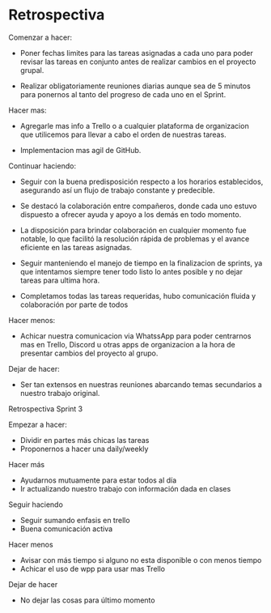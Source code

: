 # Retrospectiva
Comenzar a hacer:  
- Poner fechas limites para las tareas asignadas a cada uno para poder revisar las tareas 
en conjunto antes de realizar cambios en el proyecto grupal.

- Realizar obligatoriamente reuniones diarias aunque sea de 5 minutos para ponernos al tanto
del progreso de cada uno en el Sprint.

Hacer mas:
- Agregarle mas info a Trello o a cualquier plataforma de organizacion que utilicemos para
llevar a cabo el orden de nuestras tareas.

- Implementacion mas agil de GitHub.


Continuar haciendo: 

-  Seguir con la buena  predisposición respecto a los horarios establecidos, asegurando así un flujo de trabajo constante y predecible.
-  Se destacó la colaboración entre compañeros, donde cada uno estuvo dispuesto a ofrecer ayuda y apoyo a los demás en todo momento.
-  La disposición para brindar colaboración en cualquier momento fue notable, lo que facilitó la resolución rápida de problemas y el avance eficiente en las tareas asignadas.

-  Seguir manteniendo el manejo de tiempo en la finalizacion de sprints, ya que intentamos
siempre tener todo listo lo antes posible y no dejar tareas para ultima hora.

-  Completamos todas las tareas requeridas, hubo comunicación fluida y colaboración por parte de todos

Hacer menos:

- Achicar nuestra comunicacion via WhatssApp para poder centrarnos mas en Trello, Discord u otras apps de organizacion a la hora de presentar cambios del proyecto al grupo.

Dejar de hacer:
- Ser tan extensos en nuestras reuniones abarcando temas secundarios a nuestro trabajo
original.

Retrospectiva Sprint 3

Empezar a hacer:

- Dividir en partes más chicas las tareas
- Proponernos a hacer una daily/weekly

Hacer más
- Ayudarnos mutuamente para estar todos al día
- Ir actualizando nuestro trabajo con información dada en clases

Seguir haciendo
- Seguir sumando enfasis en trello
- Buena comunicación activa

Hacer menos
- Avisar con más tiempo si alguno no esta disponible o con menos tiempo
- Achicar el uso de wpp para usar mas Trello

Dejar de hacer
- No dejar las cosas para último momento

